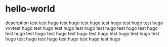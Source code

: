 # hello-world
description test
test hugo test hugo test hugo test hugo test hugo test hugo vvvtest hugo test hugo test hugo test hugo test hugo test hugo test hugo test hugo test hugo test hugo test hugo test hugo test hugo test hugo test hugo test hugo test hugo test hugo test hugo test hugo 
